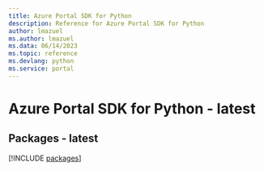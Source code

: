 ```yaml
---
title: Azure Portal SDK for Python
description: Reference for Azure Portal SDK for Python
author: lmazuel
ms.author: lmazuel
ms.data: 06/14/2023
ms.topic: reference
ms.devlang: python
ms.service: portal
---
```

# Azure Portal SDK for Python - latest
## Packages - latest
[!INCLUDE [packages](portal-index.md)]